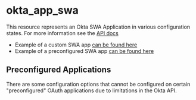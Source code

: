 # okta_app_swa

This resource represents an Okta SWA Application in various configuration states. For more information see the [API docs](https://developer.okta.com/docs/api/resources/apps#add-custom-swa-application)

* Example of a custom SWA app [can be found here](./custom.tf)
* Example of a preconfigured SWA app [can be found here](./preconfig.tf)

## Preconfigured Applications

There are some configuration options that cannot be configured on certain "preconfigured" OAuth applications due to limitations in the Okta API.
